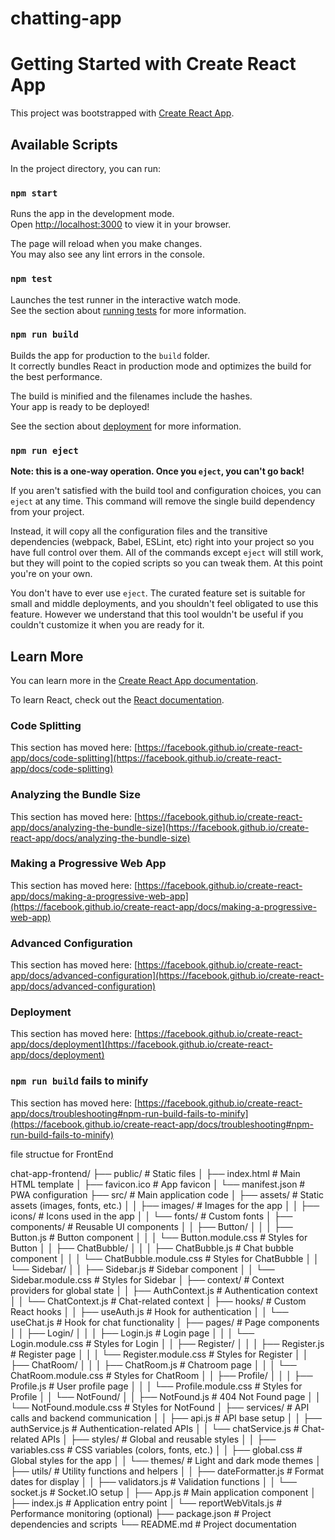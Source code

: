 # chatting-app
# Getting Started with Create React App

This project was bootstrapped with [Create React App](https://github.com/facebook/create-react-app).

## Available Scripts

In the project directory, you can run:

### `npm start`

Runs the app in the development mode.\
Open [http://localhost:3000](http://localhost:3000) to view it in your browser.

The page will reload when you make changes.\
You may also see any lint errors in the console.

### `npm test`

Launches the test runner in the interactive watch mode.\
See the section about [running tests](https://facebook.github.io/create-react-app/docs/running-tests) for more information.

### `npm run build`

Builds the app for production to the `build` folder.\
It correctly bundles React in production mode and optimizes the build for the best performance.

The build is minified and the filenames include the hashes.\
Your app is ready to be deployed!

See the section about [deployment](https://facebook.github.io/create-react-app/docs/deployment) for more information.

### `npm run eject`

**Note: this is a one-way operation. Once you `eject`, you can't go back!**

If you aren't satisfied with the build tool and configuration choices, you can `eject` at any time. This command will remove the single build dependency from your project.

Instead, it will copy all the configuration files and the transitive dependencies (webpack, Babel, ESLint, etc) right into your project so you have full control over them. All of the commands except `eject` will still work, but they will point to the copied scripts so you can tweak them. At this point you're on your own.

You don't have to ever use `eject`. The curated feature set is suitable for small and middle deployments, and you shouldn't feel obligated to use this feature. However we understand that this tool wouldn't be useful if you couldn't customize it when you are ready for it.

## Learn More

You can learn more in the [Create React App documentation](https://facebook.github.io/create-react-app/docs/getting-started).

To learn React, check out the [React documentation](https://reactjs.org/).

### Code Splitting

This section has moved here: [https://facebook.github.io/create-react-app/docs/code-splitting](https://facebook.github.io/create-react-app/docs/code-splitting)

### Analyzing the Bundle Size

This section has moved here: [https://facebook.github.io/create-react-app/docs/analyzing-the-bundle-size](https://facebook.github.io/create-react-app/docs/analyzing-the-bundle-size)

### Making a Progressive Web App

This section has moved here: [https://facebook.github.io/create-react-app/docs/making-a-progressive-web-app](https://facebook.github.io/create-react-app/docs/making-a-progressive-web-app)

### Advanced Configuration

This section has moved here: [https://facebook.github.io/create-react-app/docs/advanced-configuration](https://facebook.github.io/create-react-app/docs/advanced-configuration)

### Deployment

This section has moved here: [https://facebook.github.io/create-react-app/docs/deployment](https://facebook.github.io/create-react-app/docs/deployment)

### `npm run build` fails to minify

This section has moved here: [https://facebook.github.io/create-react-app/docs/troubleshooting#npm-run-build-fails-to-minify](https://facebook.github.io/create-react-app/docs/troubleshooting#npm-run-build-fails-to-minify)



file structue for FrontEnd

chat-app-frontend/
├── public/                    # Static files
│   ├── index.html             # Main HTML template
│   ├── favicon.ico            # App favicon
│   └── manifest.json          # PWA configuration
├── src/                       # Main application code
│   ├── assets/                # Static assets (images, fonts, etc.)
│   │   ├── images/            # Images for the app
│   │   ├── icons/             # Icons used in the app
│   │   └── fonts/             # Custom fonts
│   ├── components/            # Reusable UI components
│   │   ├── Button/
│   │   │   ├── Button.js      # Button component
│   │   │   └── Button.module.css # Styles for Button
│   │   ├── ChatBubble/
│   │   │   ├── ChatBubble.js  # Chat bubble component
│   │   │   └── ChatBubble.module.css # Styles for ChatBubble
│   │   └── Sidebar/
│   │       ├── Sidebar.js     # Sidebar component
│   │       └── Sidebar.module.css # Styles for Sidebar
│   ├── context/               # Context providers for global state
│   │   ├── AuthContext.js     # Authentication context
│   │   └── ChatContext.js     # Chat-related context
│   ├── hooks/                 # Custom React hooks
│   │   ├── useAuth.js         # Hook for authentication
│   │   └── useChat.js         # Hook for chat functionality
│   ├── pages/                 # Page components
│   │   ├── Login/
│   │   │   ├── Login.js       # Login page
│   │   │   └── Login.module.css # Styles for Login
│   │   ├── Register/
│   │   │   ├── Register.js    # Register page
│   │   │   └── Register.module.css # Styles for Register
│   │   ├── ChatRoom/
│   │   │   ├── ChatRoom.js    # Chatroom page
│   │   │   └── ChatRoom.module.css # Styles for ChatRoom
│   │   ├── Profile/
│   │   │   ├── Profile.js     # User profile page
│   │   │   └── Profile.module.css # Styles for Profile
│   │   └── NotFound/
│   │       ├── NotFound.js    # 404 Not Found page
│   │       └── NotFound.module.css # Styles for NotFound
│   ├── services/              # API calls and backend communication
│   │   ├── api.js             # API base setup
│   │   ├── authService.js     # Authentication-related APIs
│   │   └── chatService.js     # Chat-related APIs
│   ├── styles/                # Global and reusable styles
│   │   ├── variables.css      # CSS variables (colors, fonts, etc.)
│   │   ├── global.css         # Global styles for the app
│   │   └── themes/            # Light and dark mode themes
│   ├── utils/                 # Utility functions and helpers
│   │   ├── dateFormatter.js   # Format dates for display
│   │   ├── validators.js      # Validation functions
│   │   └── socket.js          # Socket.IO setup
│   ├── App.js                 # Main application component
│   ├── index.js               # Application entry point
│   └── reportWebVitals.js     # Performance monitoring (optional)
├── package.json               # Project dependencies and scripts
└── README.md                  # Project documentation
